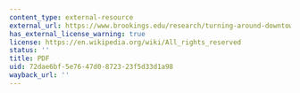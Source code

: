 ```yaml
---
content_type: external-resource
external_url: https://www.brookings.edu/research/turning-around-downtown-twelve-steps-to-revitalization/
has_external_license_warning: true
license: https://en.wikipedia.org/wiki/All_rights_reserved
status: ''
title: PDF
uid: 72dae6bf-5e76-47d0-8723-23f5d33d1a98
wayback_url: ''
---
```

